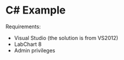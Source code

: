# C# Example

Requirements:

- Visual Studio (the solution is from VS2012)
- LabChart 8
- Admin privileges
